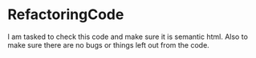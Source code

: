 # RefactoringCode
I am tasked to check this code and make sure it is semantic html.
Also to make sure there are no bugs or things left out from the code.
